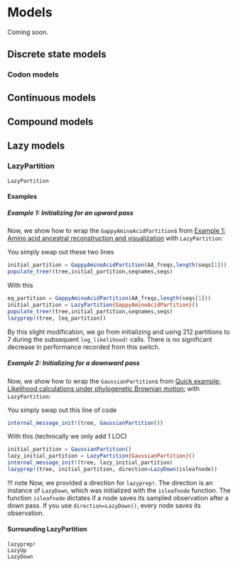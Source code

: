 # Models

Coming soon.

## Discrete state models

### Codon models

## Continuous models

## Compound models

## Lazy models

### LazyPartition

```@docs; canonical=false
LazyPartition
```

#### Examples

##### Example 1: Initializing for an upward pass
Now, we show how to wrap the `GappyAminoAcidPartition`s from [Example 1: Amino acid ancestral reconstruction and visualization](@ref) with `LazyPartition`:

You simply swap out these two lines
```julia
initial_partition = GappyAminoAcidPartition(AA_freqs,length(seqs[1]))
populate_tree!(tree,initial_partition,seqnames,seqs)
```

With this
```julia
eq_partition = GappyAminoAcidPartition(AA_freqs,length(seqs[1]))
initial_partition = LazyPartition{GappyAminoAcidPartition}()
populate_tree!(tree,initial_partition,seqnames,seqs)
lazyprep!(tree, [eq_partition])
```

By this slight modification, we go from initializing and using 212 partitions to 7 during the subsequent `log_likelihood!` calls. There is no significant decrease in performance recorded from this switch.

##### Example 2: Initializing for a downward pass
Now, we show how to wrap the `GaussianPartition`s from [Quick example: Likelihood calculations under phylogenetic Brownian motion:](@ref) with `LazyPartition`:

You simply swap out this line of code
```julia
internal_message_init!(tree, GaussianPartition())
```

With this (technically we only add 1 LOC)
```julia
initial_partition = GaussianPartition()
lazy_initial_partition = LazyPartition{GaussianPartition}()
internal_message_init!(tree, lazy_initial_partition)
lazyprep!(tree, initial_partition, direction=LazyDown(isleafnode))
```
!!! note
    Now, we provided a direction for `lazyprep!`. The direction is an instance of `LazyDown`, which was initialized with the `isleafnode` function. The function `isleafnode` dictates if a node saves its sampled observation after a down pass. If you use `direction=LazyDown()`, every node saves its observation.

#### Surrounding LazyPartition
```@docs; canonical=false
lazyprep!
LazyUp
LazyDown
```
